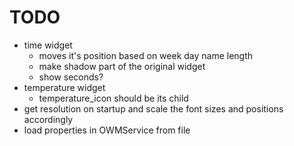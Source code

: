 # TODO
* time widget 
    * moves it's position based on week day name length
    * make shadow part of the original widget
    * show seconds?
* temperature widget 
    * temperature_icon should be its child
* get resolution on startup and scale the font sizes and positions accordingly
* load properties in OWMService from file